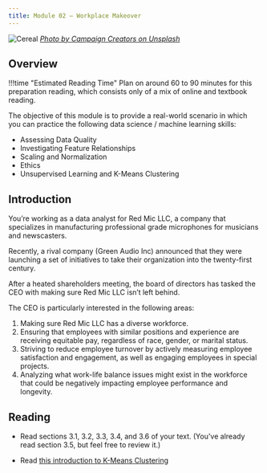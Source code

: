 ```yaml
---
title: Module 02 — Workplace Makeover
---
```


![Cereal]({{URLROOT}}/shared/img/meeting.jpg)
*[Photo by Campaign Creators on Unsplash](https://unsplash.com/photos/gMsnXqILjp4)*

## Overview

!!!time "Estimated Reading Time"
	Plan on around 60 to 90 minutes for this preparation reading, which consists only of a mix of online and textbook reading.

The objective of this module is to provide a real-world scenario in which you can practice the following data science / machine learning skills:

* Assessing Data Quality
* Investigating Feature Relationships
* Scaling and Normalization
* Ethics
* Unsupervised Learning and K-Means Clustering

## Introduction

You’re working as a data analyst for Red Mic LLC, a company that specializes in manufacturing professional grade microphones for musicians and newscasters.

Recently, a rival company (Green Audio Inc) announced that they were launching a set of initiatives to take their organization into the twenty-first century.

After a heated shareholders meeting, the board of directors has tasked the CEO with making sure Red Mic LLC isn’t left behind.

The CEO is particularly interested in the following areas:

1.	Making sure Red Mic LLC has a diverse workforce.
2.	Ensuring that employees with similar positions and experience are receiving equitable pay, regardless of race, gender, or marital status.
3.	Striving to reduce employee turnover by actively measuring employee satisfaction and engagement, as well as engaging employees in special projects.
4.	Analyzing what work-life balance issues might exist in the workforce that could be negatively impacting employee performance and longevity.

## Reading

* Read sections 3.1, 3.2, 3.3, 3.4, and 3.6 of your text. (You've already read section 3.5, but feel free to review it.)

* Read [this introduction to K-Means Clustering](https://towardsdatascience.com/understanding-k-means-clustering-in-machine-learning-6a6e67336aa1)